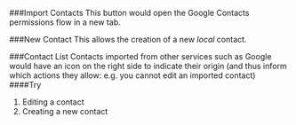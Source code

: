 ###Import Contacts
This button would open the Google Contacts permissions flow in a new tab.

###New Contact
This allows the creation of a new _local_ contact.

###Contact List
Contacts imported from other services such as Google would have an icon on the right side to indicate their origin (and thus inform which actions they allow: e.g. you cannot edit an imported contact)
####Try

1. Editing a contact
2. Creating a new contact
